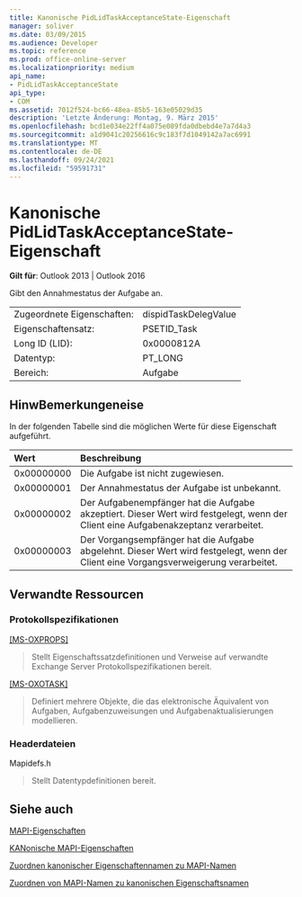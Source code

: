 ```yaml
---
title: Kanonische PidLidTaskAcceptanceState-Eigenschaft
manager: soliver
ms.date: 03/09/2015
ms.audience: Developer
ms.topic: reference
ms.prod: office-online-server
ms.localizationpriority: medium
api_name:
- PidLidTaskAcceptanceState
api_type:
- COM
ms.assetid: 7012f524-bc66-48ea-85b5-163e05029d35
description: 'Letzte Änderung: Montag, 9. März 2015'
ms.openlocfilehash: bcd1e034e22ff4a075e089fda0dbebd4e7a7d4a3
ms.sourcegitcommit: a1d9041c20256616c9c183f7d1049142a7ac6991
ms.translationtype: MT
ms.contentlocale: de-DE
ms.lasthandoff: 09/24/2021
ms.locfileid: "59591731"
---
```

# <a name="pidlidtaskacceptancestate-canonical-property"></a>Kanonische PidLidTaskAcceptanceState-Eigenschaft

  
  
**Gilt für**: Outlook 2013 | Outlook 2016 
  
Gibt den Annahmestatus der Aufgabe an.
  
|||
|:-----|:-----|
|Zugeordnete Eigenschaften:  <br/> |dispidTaskDelegValue  <br/> |
|Eigenschaftensatz:  <br/> |PSETID_Task  <br/> |
|Long ID (LID):  <br/> |0x0000812A  <br/> |
|Datentyp:  <br/> |PT_LONG  <br/> |
|Bereich:  <br/> |Aufgabe  <br/> |
   
## <a name="remarks"></a>HinwBemerkungeneise

In der folgenden Tabelle sind die möglichen Werte für diese Eigenschaft aufgeführt.
  
|**Wert**|**Beschreibung**|
|:-----|:-----|
|0x00000000  <br/> |Die Aufgabe ist nicht zugewiesen.  <br/> |
|0x00000001  <br/> |Der Annahmestatus der Aufgabe ist unbekannt.  <br/> |
|0x00000002  <br/> |Der Aufgabenempfänger hat die Aufgabe akzeptiert. Dieser Wert wird festgelegt, wenn der Client eine Aufgabenakzeptanz verarbeitet.  <br/> |
|0x00000003  <br/> |Der Vorgangsempfänger hat die Aufgabe abgelehnt. Dieser Wert wird festgelegt, wenn der Client eine Vorgangsverweigerung verarbeitet.  <br/> |
   
## <a name="related-resources"></a>Verwandte Ressourcen

### <a name="protocol-specifications"></a>Protokollspezifikationen

[[MS-OXPROPS]](https://msdn.microsoft.com/library/f6ab1613-aefe-447d-a49c-18217230b148%28Office.15%29.aspx)
  
> Stellt Eigenschaftssatzdefinitionen und Verweise auf verwandte Exchange Server Protokollspezifikationen bereit.
    
[[MS-OXOTASK]](https://msdn.microsoft.com/library/55600ec0-6195-4730-8436-59c7931ef27e%28Office.15%29.aspx)
  
> Definiert mehrere Objekte, die das elektronische Äquivalent von Aufgaben, Aufgabenzuweisungen und Aufgabenaktualisierungen modellieren.
    
### <a name="header-files"></a>Headerdateien

Mapidefs.h
  
> Stellt Datentypdefinitionen bereit.
    
## <a name="see-also"></a>Siehe auch



[MAPI-Eigenschaften](mapi-properties.md)
  
[KANonische MAPI-Eigenschaften](mapi-canonical-properties.md)
  
[Zuordnen kanonischer Eigenschaftennamen zu MAPI-Namen](mapping-canonical-property-names-to-mapi-names.md)
  
[Zuordnen von MAPI-Namen zu kanonischen Eigenschaftsnamen](mapping-mapi-names-to-canonical-property-names.md)

